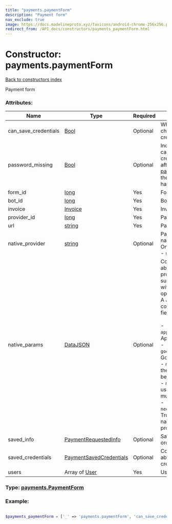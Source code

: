 ```yaml
---
title: "payments.paymentForm"
description: "Payment form"
nav_exclude: true
image: https://docs.madelineproto.xyz/favicons/android-chrome-256x256.png
redirect_from: /API_docs/constructors/payments_paymentForm.html
---
```

# Constructor: payments.paymentForm  
[Back to constructors index](/API_docs/constructors/index.html)



Payment form

### Attributes:

| Name     |    Type       | Required | Description |
|----------|---------------|----------|-------------|
|can\_save\_credentials|[Bool](/API_docs/types/Bool.html) | Optional|Whether the user can choose to save credentials.|
|password\_missing|[Bool](/API_docs/types/Bool.html) | Optional|Indicates that the user can save payment credentials, but only after setting up a [2FA password](https://core.telegram.org/api/srp) (currently the account doesn't have a [2FA password](https://core.telegram.org/api/srp))|
|form\_id|[long](/API_docs/types/long.html) | Yes|Form ID|
|bot\_id|[long](/API_docs/types/long.html) | Yes|Bot ID|
|invoice|[Invoice](/API_docs/types/Invoice.html) | Yes|Invoice|
|provider\_id|[long](/API_docs/types/long.html) | Yes|Payment provider ID.|
|url|[string](/API_docs/types/string.html) | Yes|Payment form URL|
|native\_provider|[string](/API_docs/types/string.html) | Optional|Payment provider name.<br>One of the following:<br>\- `stripe`|
|native\_params|[DataJSON](/API_docs/types/DataJSON.html) | Optional|Contains information about the payment provider, if available, to support it natively without the need for opening the URL.<br>A JSON object that can contain the following fields:<br><br>\- `apple_pay_merchant_id`: Apple Pay merchant ID<br>\- `google_pay_public_key`: Google Pay public key<br>\- `need_country`: True, if the user country must be provided,<br>\- `need_zip`: True, if the user ZIP/postal code must be provided,<br>\- `need_cardholder_name`: True, if the cardholder name must be provided<br>|
|saved\_info|[PaymentRequestedInfo](/API_docs/types/PaymentRequestedInfo.html) | Optional|Saved server-side order information|
|saved\_credentials|[PaymentSavedCredentials](/API_docs/types/PaymentSavedCredentials.html) | Optional|Contains information about saved card credentials|
|users|Array of [User](/API_docs/types/User.html) | Yes|Users|



### Type: [payments.PaymentForm](/API_docs/types/payments.PaymentForm.html)


### Example:

```php

$payments_paymentForm = ['_' => 'payments.paymentForm', 'can_save_credentials' => Bool, 'password_missing' => Bool, 'form_id' => long, 'bot_id' => long, 'invoice' => Invoice, 'provider_id' => long, 'url' => 'string', 'native_provider' => 'string', 'native_params' => DataJSON, 'saved_info' => PaymentRequestedInfo, 'saved_credentials' => PaymentSavedCredentials, 'users' => [User, User]];
```  
